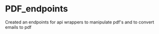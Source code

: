 # PDF_endpoints
Created an endpoints for api wrappers to manipulate pdf's and to convert emails to pdf
